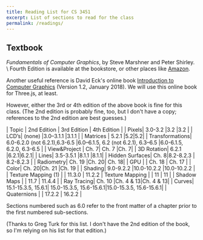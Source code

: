 ```yaml
---
title: Reading List for CS 3451
excerpt: List of sections to read for the class
permalink: /readings/
---
```


## Textbook

*Fundamentals of Computer Graphics*, by Steve Marshner and Peter Shirley.   \\
Fourth Edition is available at the bookstore, or other places like [Amazon](https://www.amazon.com/Fundamentals-Computer-Graphics-Steve-Marschner-ebook-dp-B07JNJ3284/dp/B07JNJ3284/ref=mt_kindle?_encoding=UTF8&me=&qid=1564237012).

Another useful reference is David Eck's online book [Introduction to Computer Graphics](http://math.hws.edu/graphicsbook/) (Version 1.2, January 2018).  We will use this online book for Three.js, at least.

However, either the 3rd or 4th edition of the above book is fine for this class. (The 2nd edition is probably fine, too, but I don't have a copy; references to the 2nd edition are best guesses.)

| Topic | 2nd Edition | 3rd Edition | 4th Edition |
| Pixels| 3.0-3.2 |3.2 |3.2 |
| LCD’s| (none) |3.0–3.1.1 |3.1.1 |
| Matrices | 5.2.1 |5.2|5.2|
| Transformations|  6.0-6.2.0 (not 6.2.1),6.3-6.5 |6.0–6.1.5, 6.2 (not 6.2.1), 6.3–6.5 |6.0-6.1.5, 6.2.0, 6.3-6.5 |
| View&Project | Ch. 7| Ch. 7 |Ch. 7|
| 3D Rotation|  6.2.1 |6.2.1|6.2.1|
| Lines| 3.5-3.5.1 |8.1.1 |8.1.1|
| Hidden Surfaces| Ch. 8|8.2-8.2.3 | 8.2-8.2.3 |
| Radiometry| Ch. 19 |Ch. 20| Ch. 18|
| GPU | | Ch. 18 | Ch. 17 |
| Color| Ch. 20|Ch. 21 |Ch. 19 |
| Shading| 9.0-9.2.2 |10.0-10.2.2 |10.0-10.2.2 |
| Texture Mapping (1) |  | 11.3.0 | 11.2.2
| Texture Mapping | | 11 | 11 | 
| Shadow Maps | | 11.7 | 11.4.4 |
| Ray Tracing| Ch. 10 |Ch. 4 & 13|Ch. 4 & 13|
| Curves| 15.1-15.3.5, 15.6.1| 15.0-15.3.5, 15.6-15.6.1|15.0-15.3.5, 15.6-15.6.1|
| Quaternions | | 17.2.2 | 16.2.2 |

Sections numbered such as 6.0 refer to the front matter of a chapter prior to the first numbered sub-sections.

(Thanks to Greg Turk for this list.  I don't have the 2nd edition of the book, so I'm relying on his list for that edition.)